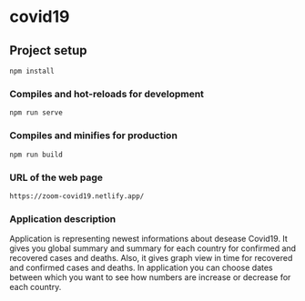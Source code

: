 # covid19

## Project setup

```
npm install
```

### Compiles and hot-reloads for development

```
npm run serve
```

### Compiles and minifies for production

```
npm run build
```

### URL of the web page

```
https://zoom-covid19.netlify.app/
```

### Application description

Application is representing newest informations about desease Covid19. It gives you global summary and summary for each country for confirmed and recovered cases and deaths. Also, it gives graph view in time for recovered and confirmed cases and deaths. In application you can choose dates between which you want to see how numbers are increase or decrease for each country.
